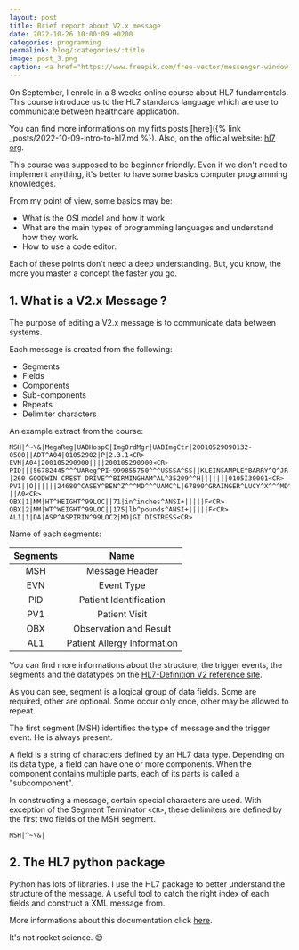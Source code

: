 ```yaml
---
layout: post
title: Brief report about V2.x message
date: 2022-10-26 10:00:09 +0200
categories: programming
permalink: blog/:categories/:title
image: post_3.png
caption: <a href="https://www.freepik.com/free-vector/messenger-window-icon-vector-illustration-isolated-background_21467911.htm#page=2&query=message&position=12&from_view=search&track=sph">Image by Rochak Shukla</a>
---
```

On September, I enrole in a 8 weeks online course about HL7 fundamentals.
This course introduce us to the HL7 standards language which are use to communicate between healthcare application.

You can find more informations on my firts posts [here]({% link _posts/2022-10-09-intro-to-hl7.md %}).
Also, on the official website: [hl7 org](https://www.hl7.org/).

This course was supposed to be beginner friendly.
Even if we don't need to implement anything, it's better to have some basics computer programming knowledges.

From my point of view, some basics may be:

+ What is the OSI model and how it work.
+ What are the main types of programming languages and understand how they work.
+ How to use a code editor.

Each of these points don't need a deep understanding.
But, you know, the more you master a concept the faster you go.

## 1. What is a V2.x Message ?

The purpose of editing a V2.x message is to communicate data between systems.

Each message is created from the following:

+ Segments
+ Fields
+ Components
+ Sub-components
+ Repeats
+ Delimiter characters

An example extract from the course:

```text
MSH|^~\&|MegaReg|UABHospC|ImgOrdMgr|UABImgCtr|20010529090132-0500||ADT^A04|01052902|P|2.3.1<CR>
EVN|A04|200105290900||||200105290900<CR>
PID|||56782445^^^UAReg^PI~999855750^^^USSSA^SS||KLEINSAMPLE^BARRY^Q^JR||19620910|M||C
|260 GOODWIN CREST DRIVE^^BIRMINGHAM^AL^35209^^H|||||||0105I30001<CR>
PV1||O||||||24680^CASEY^BEN^Z^^^MD^^^UAMC^L|67890^GRAINGER^LUCY^X^^^MD^^^UAMC^L||||
||A0<CR>
OBX|1|NM|HT^HEIGHT^99LOC||71|in^inches^ANSI+|||||F<CR>
OBX|2|NM|WT^WEIGHT^99LOC||175|lb^pounds^ANSI+|||||F<CR>
AL1|1|DA|ASP^ASPIRIN^99LOC2|MO|GI DISTRESS<CR>
```

Name of each segments:

| Segments   |           Name              |
| :--------: | :-------------------------: |
|   MSH      | Message Header              |
|   EVN      | Event Type                  |
|   PID      | Patient Identification      |
|   PV1      | Patient Visit               |
|   OBX      | Observation and Result      |
|   AL1      | Patient Allergy Information |

You can find more informations about the structure, the trigger events, the segments and the datatypes on the [HL7-Definition V2 reference site](https://hl7-definition.caristix.com/v2/).

As you can see, segment is a logical group of data fields. Some are required, other are optional. Some occur only once, other may be allowed to repeat.

The first segment (MSH) identifies the type of message and the trigger event. He is always present.

A field is a string of characters defined by an HL7 data type. Depending on its data type, a field can have one or more components.
When the component contains multiple parts, each of its parts is called a "subcomponent".

In constructing a message, certain special characters are used.
With exception of the Segment Terminator `<CR>`, these delimiters are defined by the first two fields of the MSH segment.

```text
MSH|^~\&|
```

## 2. The HL7 python package

Python has lots of libraries.
I use the HL7 package to better understand the structure of the message.
A useful tool to catch the right index of each fields and construct a XML message from.

More informations about this documentation click [here](https://python-hl7.readthedocs.io/en/latest/).

It's not rocket science. 😅
